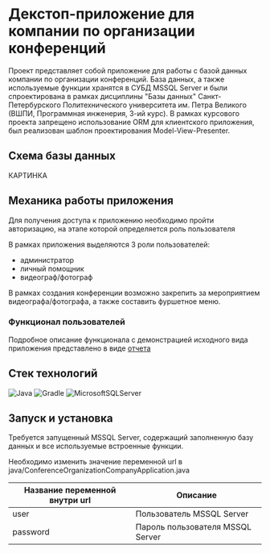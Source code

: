 # Декстоп-приложение для компании по организации конференций

Проект представляет собой приложение для работы с базой данных компании по организации конференций. База данных, а также
используемые функции хранятся в СУБД MSSQL Server и были спроектирована в рамках дисциплины "Базы данных"
Санкт-Петербурского Политехнического университета им. Петра Великого (ВШПИ, Программная инженерия, 3-ий курс). В рамках
курсового проекта запрещено использование ORM для клиентского приложения, был реализован шаблон проектирования
Model-View-Presenter.

## Схема базы данных

КАРТИНКА

## Механика работы приложения
Для получения доступа к приложению необходимо пройти авторизацию, на этапе которой определяется роль пользователя

В рамках приложения выделяются 3 роли пользователей:

* администратор
* личный помощник
* видеограф/фотограф

В рамках создания конференции возможно закрепить за мероприятием видеографа/фотографа, а также составить фуршетное меню.

### Функционал пользователей
Подробное описание функционала с демонстрацией исходного вида приложения представлено в виде [отчета](https://disk.yandex.ru/i/we9wTc3xjYRsIQ)

## Стек технологий

![Java](https://img.shields.io/badge/java-%23ED8B00.svg?style=for-the-badge&logo=openjdk&logoColor=white)
![Gradle](https://img.shields.io/badge/Gradle-02303A.svg?style=for-the-badge&logo=Gradle&logoColor=white)
![MicrosoftSQLServer](https://img.shields.io/badge/Microsoft%20SQL%20Server-CC2927?style=for-the-badge&logo=microsoft%20sql%20server&logoColor=white)

## Запуск и установка

Требуется запущенный MSSQL Server, содержащий заполненную базу данных и все используемые встроенные функции.

Необходимо изменить значение переменной url в java/ConferenceOrganizationCompanyApplication.java

| Название переменной внутри url | Описание                         |
|--------------------------------|----------------------------------|
| user                           | Пользователь MSSQL Server        |
| password                       | Пароль пользователя MSSQL Server |


